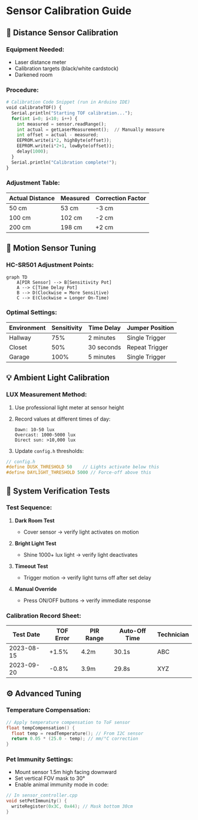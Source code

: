 # Sensor Calibration Guide

## 📏 Distance Sensor Calibration
### Equipment Needed:
- Laser distance meter  
- Calibration targets (black/white cardstock)  
- Darkened room  

### Procedure:
```python
# Calibration Code Snippet (run in Arduino IDE)
void calibrateTOF() {
  Serial.println("Starting TOF calibration...");
  for(int i=0; i<10; i++) {
    int measured = sensor.readRange();
    int actual = getLaserMeasurement();  // Manually measure
    int offset = actual - measured;
    EEPROM.write(i*2, highByte(offset));
    EEPROM.write(i*2+1, lowByte(offset));
    delay(1000);
  }
  Serial.println("Calibration complete!");
}
```

### Adjustment Table:
| Actual Distance | Measured | Correction Factor |
|-----------------|----------|-------------------|
| 50 cm           | 53 cm    | -3 cm             |
| 100 cm          | 102 cm   | -2 cm             |
| 200 cm          | 198 cm   | +2 cm             |

## 🚶 Motion Sensor Tuning
### HC-SR501 Adjustment Points:
```mermaid
graph TD
    A[PIR Sensor] --> B[Sensitivity Pot]
    A --> C[Time Delay Pot]
    B --> D(Clockwise = More Sensitive)
    C --> E(Clockwise = Longer On-Time)
```

### Optimal Settings:
| Environment | Sensitivity | Time Delay | Jumper Position |
|-------------|-------------|------------|-----------------|
| Hallway     | 75%         | 2 minutes  | Single Trigger  |
| Closet      | 50%         | 30 seconds | Repeat Trigger  |
| Garage      | 100%        | 5 minutes  | Single Trigger  |

## 💡 Ambient Light Calibration
### LUX Measurement Method:
1. Use professional light meter at sensor height  
2. Record values at different times of day:  
   ```plaintext
   Dawn: 10-50 lux
   Overcast: 1000-5000 lux
   Direct sun: >10,000 lux
   ```

3. Update `config.h` thresholds:
```cpp
// config.h
#define DUSK_THRESHOLD 50    // Lights activate below this
#define DAYLIGHT_THRESHOLD 5000 // Force-off above this
```

## 🔧 System Verification Tests
### Test Sequence:
1. **Dark Room Test**  
   - Cover sensor → verify light activates on motion  

2. **Bright Light Test**  
   - Shine 1000+ lux light → verify light deactivates  

3. **Timeout Test**  
   - Trigger motion → verify light turns off after set delay  

4. **Manual Override**  
   - Press ON/OFF buttons → verify immediate response  

### Calibration Record Sheet:
| Test Date | TOF Error | PIR Range | Auto-Off Time | Technician |
|-----------|-----------|-----------|---------------|------------|
| 2023-08-15 | +1.5%     | 4.2m      | 30.1s         | ABC        |
| 2023-09-20 | -0.8%     | 3.9m      | 29.8s         | XYZ        |

## ⚙️ Advanced Tuning
### Temperature Compensation:
```cpp
// Apply temperature compensation to ToF sensor
float tempCompensation() {
  float temp = readTemperature(); // From I2C sensor
  return 0.05 * (25.0 - temp); // mm/°C correction
}
```

### Pet Immunity Settings:
- Mount sensor 1.5m high facing downward  
- Set vertical FOV mask to 30°  
- Enable animal immunity mode in code:
```cpp
// In sensor_controller.cpp
void setPetImmunity() {
  writeRegister(0x3C, 0x44); // Mask bottom 30cm
}
```
